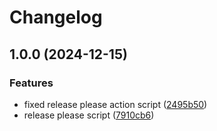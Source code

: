 # Changelog

## 1.0.0 (2024-12-15)


### Features

* fixed release please action script ([2495b50](https://github.com/lucianboboc/goBackendEngineering/commit/2495b50835b124ea6502d7866819a10c09d8c58c))
* release please script ([7910cb6](https://github.com/lucianboboc/goBackendEngineering/commit/7910cb6bc8f4226f142f87b9886e60d8b5438cc1))
